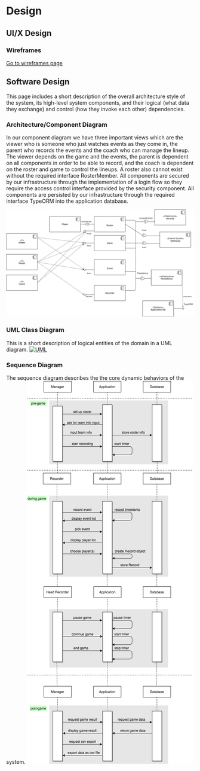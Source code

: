 # Design
## UI/X Design
### Wireframes
[Go to wireframes page](wireframes)

## Software Design
This page includes a short description of the overall architecture style of the system, its high-level system components, and their logical (what data they exchange) and control (how they invoke each other) dependencies.

### Architecture/Component Diagram
In our component diagram we have three important views which are the viewer who is someone who just watches events as they come in, the parent who records the events and the coach who can manage the lineup. The viewer depends on the game and the events, the parent is dependent on all components in order to be able to record, and the coach is dependent on the roster and game to control the lineups. A roster also cannot exist without the required interface RosterMember. All components are secured by our infrastructure through the implementation of a login flow so they require the access control interface provided by the security component. All components are persisted by our infrastructure through the required interface TypeORM into the application database. 

![ComponentDiagrams](../images/design/componentDiagram/component-diagram.png)

### UML Class Diagram
This is a short description of logical entities of the domain in a UML diagram.
[![UML](https://raw.githubusercontent.com/UAlberta-CMPUT401/example-documentation/master/docs/images/UML.png)](https://raw.githubusercontent.com/UAlberta-CMPUT401/example-documentation/master/docs/images/UML.png)

### Sequence Diagram
The sequence diagram describes the the core dynamic behaviors of the system.
![Sequence](../images/design/sequenceDiagram/sequence.png)